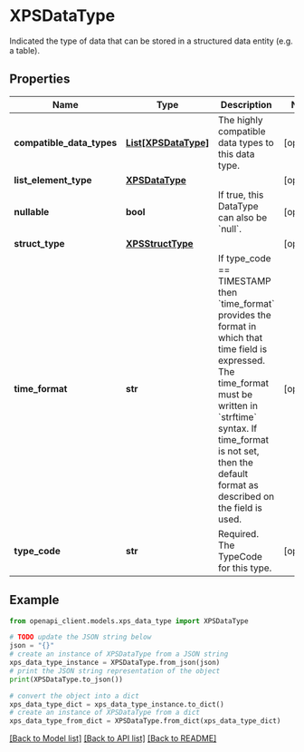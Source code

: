 # XPSDataType

Indicated the type of data that can be stored in a structured data entity (e.g. a table).

## Properties

Name | Type | Description | Notes
------------ | ------------- | ------------- | -------------
**compatible_data_types** | [**List[XPSDataType]**](XPSDataType.md) | The highly compatible data types to this data type. | [optional] 
**list_element_type** | [**XPSDataType**](XPSDataType.md) |  | [optional] 
**nullable** | **bool** | If true, this DataType can also be &#x60;null&#x60;. | [optional] 
**struct_type** | [**XPSStructType**](XPSStructType.md) |  | [optional] 
**time_format** | **str** | If type_code &#x3D;&#x3D; TIMESTAMP then &#x60;time_format&#x60; provides the format in which that time field is expressed. The time_format must be written in &#x60;strftime&#x60; syntax. If time_format is not set, then the default format as described on the field is used. | [optional] 
**type_code** | **str** | Required. The TypeCode for this type. | [optional] 

## Example

```python
from openapi_client.models.xps_data_type import XPSDataType

# TODO update the JSON string below
json = "{}"
# create an instance of XPSDataType from a JSON string
xps_data_type_instance = XPSDataType.from_json(json)
# print the JSON string representation of the object
print(XPSDataType.to_json())

# convert the object into a dict
xps_data_type_dict = xps_data_type_instance.to_dict()
# create an instance of XPSDataType from a dict
xps_data_type_from_dict = XPSDataType.from_dict(xps_data_type_dict)
```
[[Back to Model list]](../README.md#documentation-for-models) [[Back to API list]](../README.md#documentation-for-api-endpoints) [[Back to README]](../README.md)



